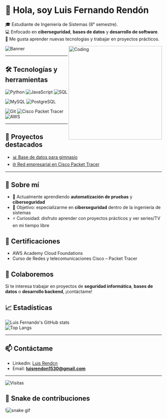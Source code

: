 # 👋 Hola, soy Luis Fernando Rendón

🎓 Estudiante de Ingeniería de Sistemas (8° semestre).  
💻 Enfocado en **ciberseguridad**, **bases de datos** y **desarrollo de software**.  
🚀 Me gusta aprender nuevas tecnologías y trabajar en proyectos prácticos.  

<img align="right" alt="Coding" width="300" src="https://media.giphy.com/media/qgQUggAC3Pfv687qPC/giphy.gif">

![Banner](https://i.ibb.co/xyz123/banner.png)

---

## 🛠️ Tecnologías y herramientas

![Python](https://img.shields.io/badge/Python-3776AB?style=for-the-badge&logo=python&logoColor=white)
![JavaScript](https://img.shields.io/badge/JavaScript-F7DF1E?style=for-the-badge&logo=javascript&logoColor=black)
![SQL](https://img.shields.io/badge/SQL-4479A1?style=for-the-badge&logo=database&logoColor=white)

![MySQL](https://img.shields.io/badge/MySQL-005C84?style=for-the-badge&logo=mysql&logoColor=white)
![PostgreSQL](https://img.shields.io/badge/PostgreSQL-316192?style=for-the-badge&logo=postgresql&logoColor=white)

![Git](https://img.shields.io/badge/Git-F05032?style=for-the-badge&logo=git&logoColor=white)
![Cisco Packet Tracer](https://img.shields.io/badge/Cisco-1BA0D7?style=for-the-badge&logo=cisco&logoColor=white)
![AWS](https://img.shields.io/badge/AWS-232F3E?style=for-the-badge&logo=amazon-aws&logoColor=white)

---

## 📌 Proyectos destacados
- [📊 Base de datos para gimnasio](https://github.com/usuario/proyecto-gimnasio)  
- [🌐 Red empresarial en Cisco Packet Tracer](https://github.com/usuario/red-empresarial)  

---

## 🙋 Sobre mí
- 🌱 Actualmente aprendiendo **automatización de pruebas** y **ciberseguridad**  
- 🎯 Objetivo: especializarme en **ciberseguridad** dentro de la ingeniería de sistemas  
- ⚡ Curiosidad: disfruto aprender con proyectos prácticos y ver series/TV en mi tiempo libre

## 🏅 Certificaciones
- AWS Academy Cloud Foundations 
- Curso de Redes y telecomunicaciones Cisco – Packet Tracer

## 🤝 Colaboremos
Si te interesa trabajar en proyectos de **seguridad informática**, **bases de datos** o **desarrollo backend**, ¡contáctame!




## 📈 Estadísticas

![Luis Fernando's GitHub stats](https://github-readme-stats.vercel.app/api?username=TU-USUARIO&show_icons=true&theme=tokyonight)  
![Top Langs](https://github-readme-stats.vercel.app/api/top-langs/?username=TU-USUARIO&layout=compact&theme=tokyonight)

---

## 📫 Contáctame
- LinkedIn: [Luis Rendcn](https://www.linkedin.com/in/luis-rendcn-50b0a41b2?utm_source=share&utm_campaign=share_via&utm_content=profile&utm_medium=android_app)  
- Email: **luisrendon1530@gmail.com**  

---

![Visitas](https://komarev.com/ghpvc/?username=TU-USUARIO&color=blue)




## 🐍 Snake de contribuciones

!![snake gif](https://github.com/luisrendcn/luisrendcn/blob/output/github-contribution-grid-snake.svg)



